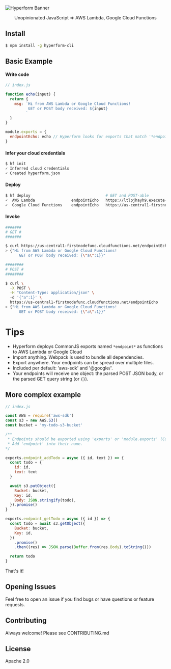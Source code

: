 ![Hyperform Banner](https://github.com/qngapparat/hyperform/blob/master/hyperform-banner.png)


<p align="center">Unopinionated JavaScript => AWS Lambda, Google Cloud Functions</div>

## Install

```sh
$ npm install -g hyperform-cli
```

## Basic Example

#### Write code

```js
// index.js

function echo(input) {
  return {
    msg: `Hi from AWS Lambda or Google Cloud Functions!
          GET or POST body received: ${input}
         `
  }
}

module.exports = {
  endpointEcho: echo // Hyperform looks for exports that match '*endpoint*'
}
```

#### Infer your cloud credentials

```sh
$ hf init
✓ Inferred cloud credentials
✓ Created hyperform.json
```

#### Deploy 


```sh 
$ hf deploy                                 # GET and POST-able
✓  AWS Lambda                endpointEcho   https://ltlpjhayh9.execute-api.us-east-2.amazonaws.com
✓  Google Cloud Functions    endpointEcho   https://us-central1-firstnodefunc.cloudfunctions.net/endpointEcho
```

#### Invoke 


```sh
#######
# GET #
#######

$ curl https://us-central1-firstnodefunc.cloudfunctions.net/endpointEcho?a=1
> {"Hi from AWS Lambda or Google Cloud Functions!
      GET or POST body received: {\"a\":1}}"

########
# POST #
########

$ curl \
  -X POST \
  -H "Content-Type: application/json" \ 
  -d '{"a":1}' \
  https://us-central1-firstnodefunc.cloudfunctions.net/endpointEcho
> {"Hi from AWS Lambda or Google Cloud Functions!
      GET or POST body received: {\"a\":1}}"
```

# Tips

* Hyperform deploys CommonJS exports named `*endpoint*` as functions to AWS Lambda or Google Cloud
* Import anything. Webpack is used to bundle all dependencies.
* Export anywhere. Your endpoints can be spread over multiple files.
* Included per default: 'aws-sdk' and '@google/'.
* Your endpoints will receive one object: the parsed POST JSON body, or the parsed GET query string (or `{}`).


## More complex example

```js
// index.js

const AWS = require('aws-sdk')
const s3 = new AWS.S3()
const bucket = 'my-todo-s3-bucket'

/**
 * Endpoints should be exported using 'exports' or 'module.exports' (CommonJS)
 * Add 'endpoint' into their name.
*/

exports.endpoint_addTodo = async ({ id, text }) => {
  const todo = {
    id: id,
    text: text
  }

  await s3.putObject({
    Bucket: bucket,
    Key: id,
    Body: JSON.stringify(todo),
  }).promise()
}

exports.endpoint_getTodo = async ({ id }) => {
  const todo = await s3.getObject({
    Bucket: bucket,
    Key: id,
  })
    .promise()
    .then((res) => JSON.parse(Buffer.from(res.Body).toString()))

  return todo
}

```

That's it!

## Opening Issues

Feel free to open an issue if you find bugs or have questions or feature requests.

## Contributing

Always welcome! Please see CONTRIBUTING.md

## License

Apache 2.0